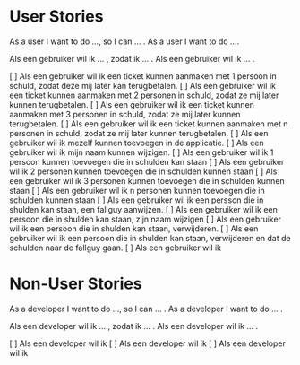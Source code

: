 # User Stories 

As a user I want to do ..., so I can ... .
As a user I want to do ....

Als een gebruiker wil ik ... , zodat ik ... . 
Als een gebruiker wil ik ... .


[ ] Als een gebruiker wil ik een ticket kunnen aanmaken met 1 persoon in schuld, zodat deze mij later kan terugbetalen.
[ ] Als een gebruiker wil ik een ticket kunnen aanmaken met 2 personen in schuld, zodat ze mij later kunnen terugbetalen.
[ ] Als een gebruiker wil ik een ticket kunnen aanmaken met 3 personen in schuld, zodat ze mij later kunnen terugbetalen.
[ ] Als een gebruiker wil ik een ticket kunnen aanmaken met n personen in schuld, zodat ze mij later kunnen terugbetalen.
[ ] Als een gebruiker wil ik mezelf kunnen toevoegen in de applicatie.
[ ] Als een gebruiker wil ik mijn naam kunnen wijzigen.
[ ] Als een gebruiker wil ik 1 persoon kunnen toevoegen die in schulden kan staan
[ ] Als een gebruiker wil ik 2 personen kunnen toevoegen die in schulden kunnen staan
[ ] Als een gebruiker wil ik 3 personen kunnen toevoegen die in schulden kunnen staan
[ ] Als een gebruiker wil ik n personen kunnen toevoegen die in schulden kunnen staan
[ ] Als een gebruiker wil ik een persson die in shulden kan staan, een fallguy aanwijzen.
[ ] Als een gebruiker wil ik een persoon die in shulden kan staan, zijn naam wijzigen
[ ] Als een gebruiker wil ik een persoon die in shulden kan staan, verwijderen.
[ ] Als een gebruiker wil ik een persoon die in shulden kan staan, verwijderen en dat de schulden naar de fallguy gaan.
[ ] Als een gebruiker wil ik 



# Non-User Stories

As a developer I want to do ..., so I can ... .
As a developer I want to do ... .

Als een developer wil ik ... , zodat ik ... . 
Als een developer wil ik ... .

[ ] Als een developer wil ik 
[ ] Als een developer wil ik 
[ ] Als een developer wil ik 
